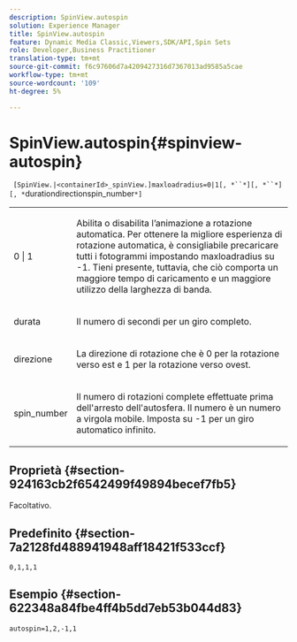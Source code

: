 ```yaml
---
description: SpinView.autospin
solution: Experience Manager
title: SpinView.autospin
feature: Dynamic Media Classic,Viewers,SDK/API,Spin Sets
role: Developer,Business Practitioner
translation-type: tm+mt
source-git-commit: f6c97606d7a4209427316d7367013ad9585a5cae
workflow-type: tm+mt
source-wordcount: '109'
ht-degree: 5%

---
```



# SpinView.autospin{#spinview-autospin}

` [SpinView.|<containerId>_spinView.]maxloadradius=0|1[, *``*][, *``*][, *`durationdirectionspin_number`*]`

<table id="table_49FFD1BC53B846F09A6D214BC8C5C3FE"> 
 <tbody> 
  <tr> 
   <td colname="col1"> <p> <span class="codeph"> 0 | 1</span> </p> </td> 
   <td colname="col2"> <p> Abilita o disabilita l’animazione a rotazione automatica. Per ottenere la migliore esperienza di rotazione automatica, è consigliabile precaricare tutti i fotogrammi impostando <span class="codeph"> maxloadradius</span> su <span class="codeph"> -1</span>. Tieni presente, tuttavia, che ciò comporta un maggiore tempo di caricamento e un maggiore utilizzo della larghezza di banda. </p> </td> 
  </tr> 
  <tr> 
   <td colname="col1"> <p><span class="codeph"><span class="varname"> durata</span></span> </p> </td> 
   <td colname="col2"> <p> Il numero di secondi per un giro completo. </p> </td> 
  </tr> 
  <tr> 
   <td colname="col1"> <p> <span class="codeph"><span class="varname"> direzione</span></span> </p> </td> 
   <td colname="col2"> <p> La direzione di rotazione che è <span class="codeph"> 0</span> per la rotazione verso est e <span class="codeph"> 1</span> per la rotazione verso ovest. </p> </td> 
  </tr> 
  <tr> 
   <td colname="col1"> <p> <span class="codeph"><span class="varname"> spin_number</span></span> </p> </td> 
   <td colname="col2"> <p> Il numero di rotazioni complete effettuate prima dell'arresto dell'autosfera. Il numero è un numero a virgola mobile. Imposta su <span class="codeph"> -1</span> per un giro automatico infinito. </p> </td> 
  </tr> 
 </tbody> 
</table>

## Proprietà {#section-924163cb2f6542499f49894becef7fb5}

Facoltativo.

## Predefinito {#section-7a2128fd488941948aff18421f533ccf}

`0,1,1,1`

## Esempio {#section-622348a84fbe4ff4b5dd7eb53b044d83}

`autospin=1,2,-1,1`
